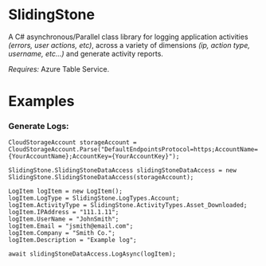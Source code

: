 SlidingStone
============

A C# asynchronous/Parallel class library for logging application activities _(errors, user actions, etc)_, across a variety of dimensions _(ip, action type, username, etc...)_ and generate activity reports.

*Requires:* Azure Table Service.


Examples
============

### Generate Logs:

    CloudStorageAccount storageAccount = CloudStorageAccount.Parse("DefaultEndpointsProtocol=https;AccountName={YourAccountName};AccountKey={YourAccountKey}");

    SlidingStone.SlidingStoneDataAccess slidingStoneDataAccess = new SlidingStone.SlidingStoneDataAccess(storageAccount);
    
    LogItem logItem = new LogItem();    
    logItem.LogType = SlidingStone.LogTypes.Account;
    logItem.ActivityType = SlidingStone.ActivityTypes.Asset_Downloaded;
    logItem.IPAddress = "111.1.11";
    logItem.UserName = "JohnSmith";
    logItem.Email = "jsmith@email.com";
    logItem.Company = "Smith Co.";
    logItem.Description = "Example log";

    await slidingStoneDataAccess.LogAsync(logItem);


